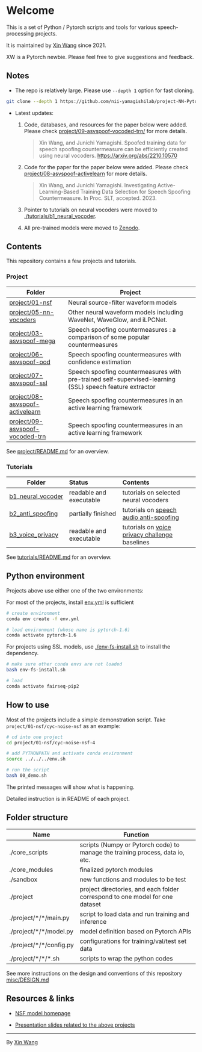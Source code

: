# Welcome 

This is a set of Python / Pytorch scripts and tools for various speech-processing projects. 

It is maintained by [Xin Wang](http://tonywangx.github.io/) since 2021.  

XW is a Pytorch newbie. Please feel free to give suggestions and feedback.

## Notes


* The repo is relatively large. Please use `--depth 1` option for fast cloning.

```sh
git clone --depth 1 https://github.com/nii-yamagishilab/project-NN-Pytorch-scripts.git
```

* Latest updates:
   
   1. Code, databases, and resources for the paper below were added. Please check [project/09-asvspoof-vocoded-trn/](project/09-asvspoof-vocoded-trn/) for more details.
      > Xin Wang, and Junichi Yamagishi. Spoofed training data for speech spoofing countermeasure can be efficiently created using neural vocoders. https://arxiv.org/abs/2210.10570
   2. Code for the paper for the paper below were added. Please check [project/08-asvspoof-activelearn](project/08-asvspoof-activelearn) for more details.
      > Xin Wang, and Junichi Yamagishi. Investigating Active-Learning-Based Training Data Selection for Speech Spoofing Countermeasure. In Proc. SLT, accepted. 2023.
   3. Pointer to tutorials on neural vocoders were moved to [./tutorials/b1_neural_vocoder](./tutorials/b1_neural_vocoder/README.md).
   
   4. All pre-trained models were moved to [Zenodo](https://doi.org/10.5281/zenodo.6349636).


## Contents

This repository contains a few projects and tutorials.

### Project


Folder | Project
------------ | -------------
[project/01-nsf](project/01-nsf) | Neural source-filter waveform models
[project/05-nn-vocoders ](project/05-nn-vocoders ) | Other neural waveform models including WaveNet, WaveGlow, and iLPCNet.
[project/03-asvspoof-mega](project/03-asvspoof-mega) | Speech spoofing countermeasures  : a comparison of some popular countermeasures
[project/06-asvspoof-ood](project/06-asvspoof-ood) | Speech spoofing countermeasures  with confidence estimation
[project/07-asvspoof-ssl](project/07-asvspoof-ssl) | Speech spoofing countermeasures with pre-trained self-supervised-learning (SSL) speech feature extractor
[project/08-asvspoof-activelearn](project/08-asvspoof-activelearn) | Speech spoofing countermeasures in an active learning framework
[project/09-asvspoof-vocoded-trn](project/09-asvspoof-vocoded-trn) | Speech spoofing countermeasures in an active learning framework


See [project/README.md](project) for an overview.

### Tutorials

 Folder | Status | Contents 
 --- | :-- | :-- 
 [b1_neural_vocoder](tutorials/b1_neural_vocoder) | readable and executable | tutorials on selected neural vocoders
 [b2_anti_spoofing](tutorials/b2_anti_spoofing) | partially finished | tutorials on [speech audio anti-spoofing](https://www.asvspoof.org/) 
 [b3_voice_privacy](tutorials/b3_voiceprivacy_ch) | readable and executable | tutorials on [voice privacy challenge](https://www.voiceprivacychallenge.org/) baselines

See [tutorials/README.md](tutorials) for an overview.

## Python environment

Projects above use either one of the two environments:

For most of the projects, install [env.yml](./env.yml) is sufficient 
```sh
# create environment
conda env create -f env.yml

# load environment (whose name is pytorch-1.6)
conda activate pytorch-1.6
```

For projects using SSL models, use [./env-fs-install.sh](./env-fs-install.sh) to install the dependency.
```sh
# make sure other conda envs are not loaded
bash env-fs-install.sh

# load
conda activate fairseq-pip2
```

## How to use

Most of the projects include a simple demonstration script. Take `project/01-nsf/cyc-noise-nsf` as an example:

```sh
# cd into one project
cd project/01-nsf/cyc-noise-nsf-4

# add PYTHONPATH and activate conda environment
source ../../../env.sh 

# run the script
bash 00_demo.sh
```

The printed messages will show what is happening. 

Detailed instruction is in README of each project.

## Folder structure

Name | Function
------------ | -------------
./core_scripts | scripts (Numpy or Pytorch code) to manage the training process, data io, etc.
./core_modules | finalized pytorch modules 
./sandbox | new functions and modules to be test
./project | project directories, and each folder correspond to one model for one dataset
./project/\*/\*/main.py | script to load data and run training and inference
./project/\*/\*/model.py | model definition based on Pytorch APIs
./project/\*/\*/config.py | configurations for training/val/test set data
./project/\*/\*/\*.sh | scripts to wrap the python codes

See more instructions on the design and conventions of this repository [misc/DESIGN.md](misc/DESIGN.md)



## Resources & links

* [NSF model homepage](https://nii-yamagishilab.github.io/samples-nsf/)

* [Presentation slides related to the above projects](http://tonywangx.github.io/slide.html)


---
By [Xin Wang](http://tonywangx.github.io/)